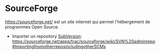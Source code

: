 # SourceForge

<https://sourceforge.net/> est un site internet qui permet l'hébergement
de programmes Open Source.

- Importer un repository
  [SubVersion](Subversion "wikilink"): <https://sourceforge.net/apps/trac/sourceforge/wiki/SVN%20adminrepo#ImportingfromotherreposincludingotherSCMs>
